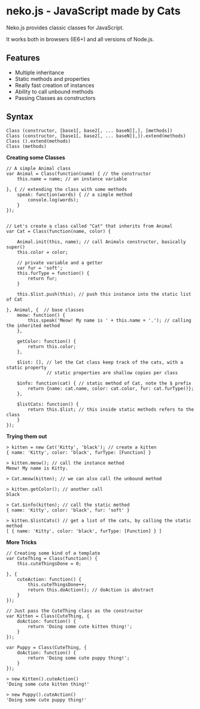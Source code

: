 neko.js - JavaScript made by Cats
=================================

Neko.js provides classic classes for JavaScript. 

It works both in browsers (IE6+) and all versions of Node.js.

Features
--------

 - Multiple inheritance
 - Static methods and properties
 - Really fast creation of instances
 - Ability to call unbound methods
 - Passing Classes as constructors


Syntax
------

    Class (constructor, [base1[, base2[, ... baseN]],], [methods])
    Class (constructor, [base1[, base2[, ... baseN]],]).extend(methods)
    Class ().extend(methods)
    Class (methods)

**Creating some Classes**

    // A simple Animal class
    var Animal = Class(function(name) { // the constructor
        this.name = name; // an instance variable

    }, { // extending the class with some methods
        speak: function(words) { // a simple method
            console.log(words);
        }
    });


    // Let's create a class called "Cat" that inherits from Animal
    var Cat = Class(function(name, color) {

        Animal.init(this, name); // call Animals constructor, basically super()
        this.color = color;

        // private variable and a getter
        var fur = 'soft';
        this.furType = function() {
            return fur;
        }

        this.$list.push(this); // push this instance into the static list of Cat

    }, Animal, {  // base classes
        meow: function() {
            this.speak('Meow! My name is ' + this.name + '.'); // calling the inherited method
        },

        getColor: function() {
            return this.color;
        },

        $list: [], // let the Cat class keep track of the cats, with a static property
                   // static properties are shallow copies per class

        $info: function(cat) { // static method of Cat, note the $ prefix
            return {name: cat.name, color: cat.color, fur: cat.furType()};
        },

        $listCats: function() {
            return this.$list; // this inside static methods refers to the class
        }
    });


**Trying them out**

    > kitten = new Cat('Kitty', 'black'); // create a kitten
    { name: 'Kitty', color: 'black', furType: [Function] }

    > kitten.meow(); // call the instance method
    Meow! My name is Kitty.

    > Cat.meow(kitten); // we can also call the unbound method

    > kitten.getColor(); // another call
    black

    > Cat.$info(kitten); // call the static method
    { name: 'Kitty', color: 'black', fur: 'soft' }

    > kitten.$listCats() // get a list of the cats, by calling the static method
    [ { name: 'Kitty', color: 'black', furType: [Function] } ]


**More Tricks**

    // Creating some kind of a template
    var CuteThing = Class(function() {
        this.cuteThingsDone = 0;

    }, {
        cuteAction: function() {
            this.cuteThingsDone++;
            return this.doAction(); // doAction is abstract
        }
    });

    // Just pass the CuteThing class as the constructor
    var Kitten = Class(CuteThing, {
        doAction: function() {
            return 'Doing some cute kitten thing!';
        }
    });

    var Puppy = Class(CuteThing, {
        doAction: function() {
            return 'Doing some cute puppy thing!';
        }
    });

    > new Kitten().cuteAction()
    'Doing some cute kitten thing!'

    > new Puppy().cuteAction()
    'Doing some cute puppy thing!'

